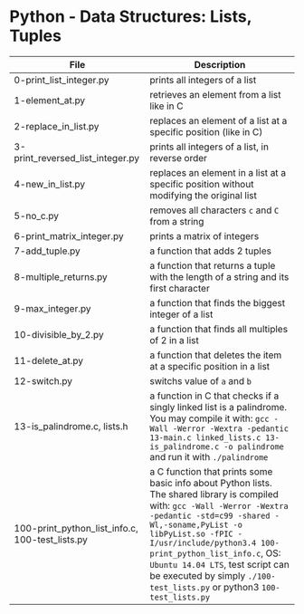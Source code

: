 # Python - Data Structures: Lists, Tuples
| File			| Description				|
|-----------------------|-----------------------------------|
|0-print_list_integer.py| prints all integers of a list	|
|1-element_at.py		| retrieves an element from a list like in C |
|2-replace_in_list.py	| replaces an element of a list at a specific position (like in C) |
|3-print_reversed_list_integer.py|  prints all integers of a list, in reverse order |
|4-new_in_list.py		| replaces an element in a list at a specific position without modifying the original list |
|5-no_c.py			| removes all characters `c` and `C` from a string |
|6-print_matrix_integer.py | prints a matrix of integers |
|7-add_tuple.py		| a function that adds 2 tuples	|
|8-multiple_returns.py	| a function that returns a tuple with the length of a string and its first character |
|9-max_integer.py		| a function that finds the biggest integer of a list	|
|10-divisible_by_2.py	| a function that finds all multiples of 2 in a list	|
|11-delete_at.py		| a function that deletes the item at a specific position in a list	|
|12-switch.py		| switchs value of `a` and `b`	|
|13-is_palindrome.c, lists.h | a function in C that checks if a singly linked list is a palindrome. You may compile it with: `gcc -Wall -Werror -Wextra -pedantic 13-main.c linked_lists.c 13-is_palindrome.c -o palindrome` and run it with `./palindrome` |
|100-print_python_list_info.c, 100-test_lists.py | a C function that prints some basic info about Python lists. The shared library is compiled with: `gcc -Wall -Werror -Wextra -pedantic -std=c99 -shared -Wl,-soname,PyList -o libPyList.so -fPIC -I/usr/include/python3.4 100-print_python_list_info.c`, OS: `Ubuntu 14.04 LTS`, test script can be executed by simply `./100-test_lists.py` or python3 `100-test_lists.py` |
